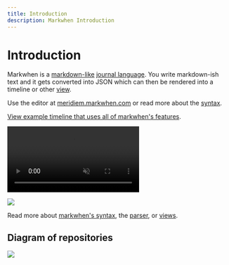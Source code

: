```yaml
---
title: Introduction
description: Markwhen Introduction
---
```


<script setup lang="ts">
import Example from "./src/Examples.vue"
import ExampleButton from "./src/ExampleButton.vue"
</script>

# Introduction

Markwhen is a [markdown-like](/markdown-like) [journal language](/journal-language). You write markdown-ish text and it gets converted into JSON which can then be rendered into a timeline or other [view](/visualizations/).

Use the editor at [meridiem.markwhen.com](https://meridiem.markwhen.com) or read more about the [syntax](/syntax/).

<Example class="vp-raw" />

[View example timeline that uses all of markwhen's features](https://meridiem.markwhen.com/example).

<video autoplay loop playsinline muted src="https://blog.markwhen.com/images/jump.webm"></video>

![](https://blog.markwhen.com/images/calendar1.png)

Read more about [markwhen's syntax](/syntax/overview), the [parser](/parser), or [views](/visualizations/).

## Diagram of repositories

![](/images/markwhen.excalidraw.svg)

